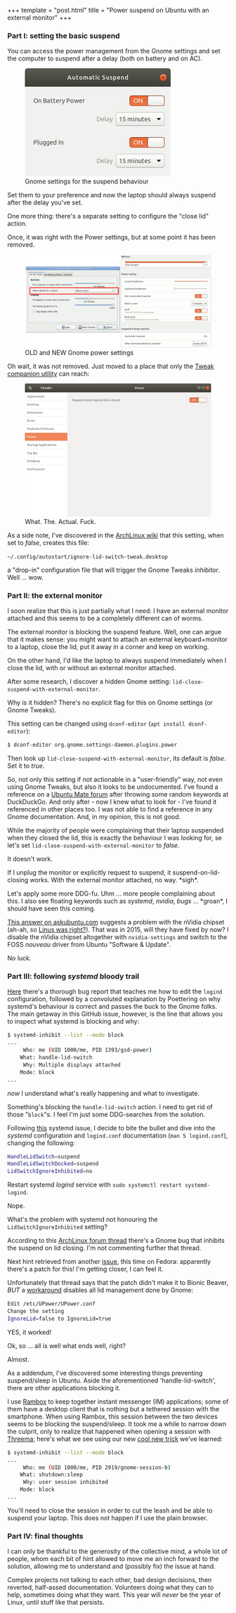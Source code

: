 +++
template = "post.html"
title = "Power suspend on Ubuntu with an external monitor"
+++

### Part I: setting the basic suspend

You can access the power management from the Gnome settings and set the computer to suspend after a delay (both on battery and on AC).

<figure>
    <img src="/images/gnome_suspend.png">
    <figcaption>Gnome settings for the suspend behaviour</figcaption>
</figure>

Set them to your preference and now the laptop should always suspend after the delay you've set.

One more thing: there's a separate setting to configure the "close lid" action.

Once, it was right with the Power settings, but at some point it has been removed.

<figure>
    <img src="/images/gpm-prefs.png">
    <figcaption>OLD and NEW Gnome power settings</figcaption>
</figure>

Oh wait, it was not removed. Just moved to a place that only the [Tweak companion utility](https://wiki.gnome.org/Apps/Tweaks) can reach:

<figure>
    <img src="/images/gnome-tweaks-power.png">
    <figcaption>What. The. Actual. Fuck.</figcaption>
</figure>

As a side note, I've discovered in the [ArchLinux wiki](https://wiki.archlinux.org/index.php/GNOME#Configure_behaviour_on_lid_switch_close) that this setting, when set to _false_, creates this file:

`~/.config/autostart/ignore-lid-switch-tweak.desktop`

a "drop-in" configuration file that will trigger the Gnome Tweaks _inhibitor_. Well ... wow.

### Part II: the external monitor

I soon realize that this is just partially what I need: I have an external monitor attached and this seems to be a completely different can of worms.

The external monitor is blocking the suspend feature. Well, one can argue that it makes sense: you might want to attach an external keyboard+monitor to a laptop, close the lid, put it away in a corner and keep on working.

On the other hand, I'd like the laptop to always suspend immediately when I close the lid, with or without an external monitor attached.

After some research, I discover a hidden Gnome setting: `lid-close-suspend-with-external-monitor`.

Why is it hidden? There's no explicit flag for this on Gnome settings (or Gnome Tweaks).

This setting can be changed using `dconf-editor` (`apt install dconf-editor`):
``` bash
$ dconf-editor org.gnome.settings-daemon.plugins.power
```
Then look up `lid-close-suspend-with-external-monitor`, its default is *false*. Set it to *true*.

So, not only this setting if not actionable in a "user-friendly" way, not even using Gnome Tweaks, but also it looks to be undocumented. I've found a reference on a [Ubuntu Mate forum](https://ubuntu-mate.community/t/not-sleep-laptop-when-external-display-is-connected/16921) after throwing some random keywords at DuckDuckGo. And only after - now I knew what to look for - I've found it referenced in other places too. I was not able to find a reference in any Gnome documentation. And, in my opinion, this is not good.

While the majority of people were complaining that their laptop suspended when they closed the lid, this is exactly the behaviour I was looking for, se let's set `lid-close-suspend-with-external-monitor` to _false_.

It doesn't work.

If I unplug the monitor or explicitly request to suspend, it suspend-on-lid-closing works. With the external monitor attached, no way. \*sigh\*.

Let's apply some more DDG-fu. Uhm ... more people complaining about this. I also see floating keywords such as _systemd_, _nvidia_, _bugs_ ... \*groan\*, I should have seen this coming.

[This answer on askubuntu.com](https://askubuntu.com/questions/613693/15-04-15-10-16-04-closing-lid-does-not-suspend-laptop-if-connected-to-extern/613773#613773) suggests a problem with the nVidia chipset (ah-ah, so [Linus was right?](https://www.youtube.com/watch?v=JbovJbKALzA)). That was in 2015, will they have fixed by now? I disable the nVidia chipset altogether with `nvidia-settings` and switch to the FOSS _nouveau_ driver from Ubuntu "Software & Update".

No luck.

### <a name="part_iii"></a>Part III: following _systemd_ bloody trail

[Here](https://github.com/systemd/systemd/issues/7137) there's a thorough bug report that teaches me how to edit the `logind` configuration, followed by a convoluted explanation by Poettering on why systemd's behaviour is correct and passes the buck to the Gnome folks. The main getaway in this GitHub issue, however, is the line that allows you to inspect what systemd is blocking and why:
``` bash
$ systemd-inhibit --list --mode block
...
     Who: me (UID 1000/me, PID 1393/gsd-power)
    What: handle-lid-switch
     Why: Multiple displays attached
    Mode: block
...
```
*now* I understand what's really happening and what to investigate.

Something's blocking the `handle-lid-switch` action. I need to get rid of those "`block`"s. I feel I'm just some DDG-searches from the solution.

Following [this](https://bugs.freedesktop.org/show_bug.cgi?id=76267) systemd issue, I decide to bite the bullet and dive into the _systemd_ configuration and `logind.conf` documentation (`man 5 logind.conf`), changing the following:
``` bash
HandleLidSwitch=suspend
HandleLidSwitchDocked=suspend
LidSwitchIgnoreInhibited=no
```
Restart systemd _logind_ service with `sudo systemctl restart systemd-logind`.

Nope.

What's the problem with systemd not honouring the `LidSwitchIgnoreInhibited` setting?

According to this [ArchLinux forum thread](https://bbs.archlinux.org/viewtopic.php?pid=1735292#p1735292) there's a Gnome bug that inhibits the suspend on lid closing. I'm not commenting further that thread.

Next hint retrieved from another [issue](https://bugzilla.redhat.com/show_bug.cgi?id=1517967#c4), this time on Fedora: apparently there's a patch for this! I'm getting closer, I can feel it.

Unfortunately that thread says that the patch didn't make it to Bionic Beaver, *BUT* a [workaround](https://bugzilla.gnome.org/show_bug.cgi?id=788915#c10) disables all lid management done by Gnome:
``` bash
Edit /etc/UPower/UPower.conf
Change the setting
IgnoreLid=false to IgnoreLid=true
```

YES, it worked!

Ok, so ... all is well what ends well, right?

Almost.

As a addendum, I've discovered some interesting things preventing suspend/sleep in Ubuntu. Aside the aforementioned 'handle-lid-switch', there are other applications blocking it.

I use [Rambox](https://rambox.pro) to keep together instant messenger (IM) applications; some of them have a desktop client that is nothing but a tethered session with the smartphone. When using Rambox, this session between the two devices seems to be blocking the suspend/sleep. It took me a while to narrow down the culprit, only to realize that happened when opening a session with [Threema](http://web.threemaa.ch); here's what we see using our new [cool new trick](#part_iii) we've learned:
``` bash
$ systemd-inhibit --list --mode block
...
     Who: me (UID 1000/me, PID 2919/gnome-session-b)
    What: shutdown:sleep
     Why: user session inhibited
    Mode: block
...
```
You'll need to close the session in order to cut the leash and be able to suspend your laptop. This does not happen if I use the plain browser.

### Part IV: final thoughts

I can only be thankful to the generosity of the collective mind, a whole lot of people, whom each bit of hint allowed to move me an inch forward to the solution, allowing me to understand and (possibly fix) the issue at hand.

Complex projects not talking to each other, bad design decisions, then reverted, half-assed documentation. Volunteers doing what they can to help, sometimes doing what they want. This year will _never_ be the year of Linux, until stuff like that persists.

